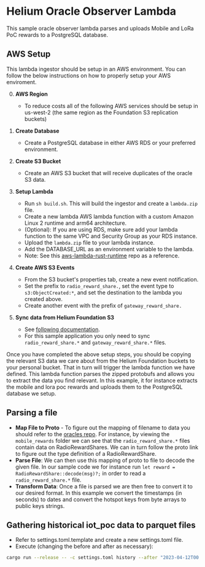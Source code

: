 # Helium Oracle Observer Lambda

This sample oracle observer lambda parses and uploads Mobile and LoRa PoC rewards to a PostgreSQL database.

## AWS Setup

This lambda ingestor should be setup in an AWS environment. You can follow the below instructions on how to properly setup your AWS enviroment.

0. **AWS Region**
   - To reduce costs all of the following AWS services should be setup in us-west-2 (the same region as the Foundation S3 replication buckets)
1. **Create Database**
   - Create a PostgreSQL database in either AWS RDS or your preferred environment.
1. **Create S3 Bucket**
   - Create an AWS S3 bucket that will receive duplicates of the oracle S3 data.
1. **Setup Lambda**
   - Run `sh build.sh`. This will build the ingestor and create a `lambda.zip` file.
   - Create a new lambda AWS lambda function with a custom Amazon Linux 2 runtime and arm64 architecture.
   - (Optional): If you are using RDS, make sure add your lambda function to the same VPC and Security Group as your RDS instance.
   - Upload the `lambda.zip` file to your lambda instance.
   - Add the DATABASE_URL as an environment variable to the lambda.
   - Note: See this [aws-lambda-rust-runtime](https://github.com/awslabs/aws-lambda-rust-runtime#deployment) repo as a reference.
1. **Create AWS S3 Events**
   - From the S3 bucket's properties tab, create a new event notification.
   - Set the prefix to `radio_reward_share.`, set the event type to `s3:ObjectCreated:*`, and set the destination to the lambda you created above.
   - Create another event with the prefix of `gateway_reward_share.`
1. **Sync data from Helium Foundation S3**

   - See [following documentation](https://docs.helium.com/oracles/oracle-data/).
   - For this sample application you only need to sync `radio_reward_share.*` and `gateway_reward_share.*` files.

Once you have completed the above setup steps, you should be copying the relevant S3 data we care about from the Helium Foundation buckets to your personal bucket. That in turn will trigger the lambda function we have defined. This lambda function parses the zipped protobufs and allows you to extract the data you find relevant. In this example, it for instance extracts the mobile and lora poc rewards and uploads them to the PostgreSQL database we setup.

## Parsing a file

- **Map File to Proto** - To figure out the mapping of filename to data you should refer to the [oracles repo](https://github.com/helium/oracles). For instance, by viewing the `mobile_rewards` folder we can see that the `radio_reward_share.*` files contain data on RadioRewardShares. We can in turn follow the proto link to figure out the type definition of a RadioRewardShare.
- **Parse File**: We can then use this mapping of proto to file to decode the given file. In our sample code we for instance run `let reward = RadioRewardShare::decode(msg)?;` in order to read a `radio_reward_share.*` file.
- **Transform Data**: Once a file is parsed we are then free to convert it to our desired format. In this example we convert the timestamps (in seconds) to dates and convert the hotspot keys from byte arrays to public keys strings.

## Gathering historical iot_poc data to parquet files

- Refer to settings.toml.template and create a new settings.toml file.
- Execute (changing the before and after as necessary):

```bash
cargo run --release -- -c settings.toml history --after "2023-04-12T00:00:00" --before "2023-04-13T00:00:00"
```
